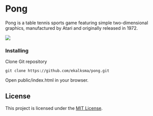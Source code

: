 # Pong

Pong is a table tennis sports game featuring simple two-dimensional graphics, manufactured by Atari and originally released in 1972.

<img src="docs/screenshots.png">

### Installing

Clone Git repository

```
git clone https://github.com/ekalksma/pong.git
```

Open public/index.html in your browser.

## License

This project is licensed under the [MIT License](./LICENSE).
